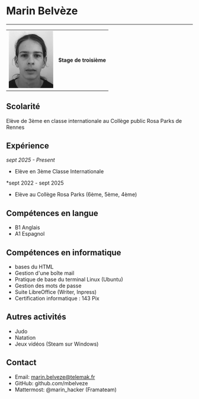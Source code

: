 # Marin Belvèze


---
<table>
  <tr>
    <td>
      <img src="marin_cv.png" width="120px">   
    </td>
    <td>
      <strong>Stage de troisième</strong>
    </td>
  </tr>
</table>

## Scolarité

Elève de 3ème en classe internationale au Collège public Rosa Parks de Rennes

## Expérience

*sept 2025 - Present*
- Elève en 3ème Classe Internationale

*sept 2022 - sept 2025
- Elève au Collège Rosa Parks (6ème, 5ème, 4ème)



## Compétences en langue
- B1 Anglais
- A1 Espagnol

## Compétences en informatique
- bases du HTML
- Gestion d'une boîte mail
- Pratique de base du terminal Linux (Ubuntu)
- Gestion des mots de passe
- Suite LibreOffice (Writer, Inpress)
- Certification informatique : 143 Pix

## Autres activités

- Judo
- Natation
- Jeux vidéos (Steam sur Windows)

## Contact
- Email: marin.belveze@telemak.fr
- GitHub: github.com/mbelveze
- Mattermost: @marin_hacker (Framateam)

